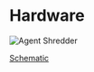 # Hardware

![Agent Shredder](../../assets/images/Agent_Shredder_transp-free.png)

[Schematic](../../assets/agent-shredder-power.pdf)